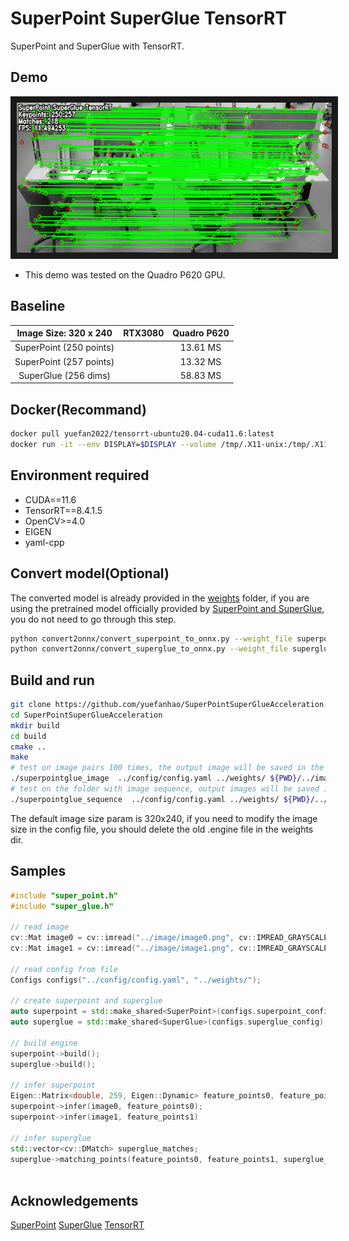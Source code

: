 # SuperPoint SuperGlue TensorRT
SuperPoint and SuperGlue with TensorRT.

## Demo
<img src="image/superpoint_superglue_tensorrt.gif" width = "640" height = "240"  alt="match_image" border="10" />

* This demo was tested on the Quadro P620 GPU.

## Baseline

| Image Size: 320 x 240  | RTX3080 | Quadro P620 | 
|:----------------------:|:-------:|:-----------:|
| SuperPoint (250 points)|         | 13.61 MS    | 
| SuperPoint (257 points)|         | 13.32 MS    | 
| SuperGlue (256 dims)   |         | 58.83 MS    |

## Docker(Recommand)
```bash
docker pull yuefan2022/tensorrt-ubuntu20.04-cuda11.6:latest
docker run -it --env DISPLAY=$DISPLAY --volume /tmp/.X11-unix:/tmp/.X11-unix --privileged --runtime nvidia --gpus all --volume ${PWD}:/workspace --workdir /workspace --name tensorrt yuefan2022/tensorrt-ubuntu20.04-cuda11.6:latest /bin/bash
```

## Environment required
* CUDA==11.6
* TensorRT==8.4.1.5
* OpenCV>=4.0
* EIGEN
* yaml-cpp

## Convert model(Optional)
The converted model is already provided in the [weights](./weights) folder, if you are using the pretrained model officially provided by [SuperPoint and SuperGlue](https://github.com/magicleap/SuperGluePretrainedNetwork), you do not need to go through this step.
```bash
python convert2onnx/convert_superpoint_to_onnx.py --weight_file superpoint_pth_file_path --output_dir superpoint_onnx_file_dir
python convert2onnx/convert_superglue_to_onnx.py --weight_file superglue_pth_file_path --output_dir superglue_onnx_file_dir
```

## Build and run
```bash
git clone https://github.com/yuefanhao/SuperPointSuperGlueAcceleration.git
cd SuperPointSuperGlueAcceleration
mkdir build
cd build
cmake ..
make
# test on image pairs 100 times, the output image will be saved in the build dir
./superpointglue_image  ../config/config.yaml ../weights/ ${PWD}/../image/image0.png ${PWD}/../image/image1.png
# test on the folder with image sequence, output images will be saved in the param assigned dir
./superpointglue_sequence  ../config/config.yaml ../weights/ ${PWD}/../image/freiburg_sequence/ ${PWD}/../image/freiburg_sequence/match_images/
```
The default image size param is 320x240, if you need to modify the image size in the config file, you should delete the old .engine file in the weights dir.

## Samples
```c++
#include "super_point.h"
#include "super_glue.h"

// read image
cv::Mat image0 = cv::imread("../image/image0.png", cv::IMREAD_GRAYSCALE);
cv::Mat image1 = cv::imread("../image/image1.png", cv::IMREAD_GRAYSCALE);

// read config from file
Configs configs("../config/config.yaml", "../weights/");

// create superpoint and superglue
auto superpoint = std::make_shared<SuperPoint>(configs.superpoint_config);
auto superglue = std::make_shared<SuperGlue>(configs.superglue_config);

// build engine
superpoint->build();
superglue->build();

// infer superpoint
Eigen::Matrix<double, 259, Eigen::Dynamic> feature_points0, feature_points1;
superpoint->infer(image0, feature_points0);
superpoint->infer(image1, feature_points1)

// infer superglue
std::vector<cv::DMatch> superglue_matches;
superglue->matching_points(feature_points0, feature_points1, superglue_matches);
 
```

## Acknowledgements
[SuperPoint](https://github.com/magicleap/SuperPointPretrainedNetwork) [SuperGlue](https://github.com/magicleap/SuperGluePretrainedNetwork) [TensorRT](https://github.com/NVIDIA/TensorRT)
